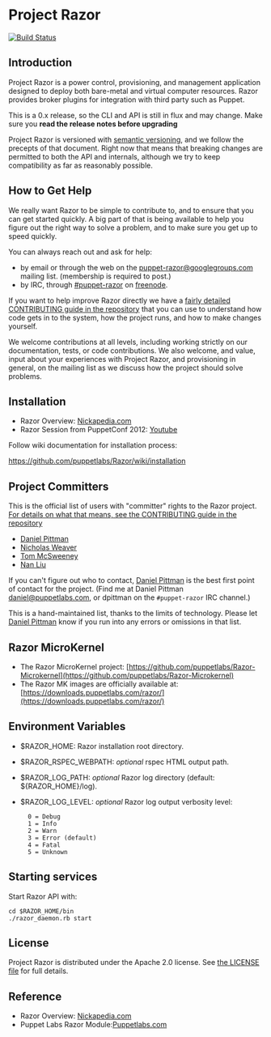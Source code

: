 # Project Razor

[![Build Status](https://jenkins.puppetlabs.com/job/Razor%20Acceptance/badge/icon)](https://jenkins.puppetlabs.com/job/Razor%20Acceptance/)

## Introduction

Project Razor is a power control, provisioning, and management application
designed to deploy both bare-metal and virtual computer resources. Razor
provides broker plugins for integration with third party such as Puppet.

This is a 0.x release, so the CLI and API is still in flux and may
change. Make sure you __read the release notes before upgrading__

Project Razor is versioned with [semantic versioning][semver], and we follow
the precepts of that document.  Right now that means that breaking changes are
permitted to both the API and internals, although we try to keep compatibility
as far as reasonably possible.


## How to Get Help

We really want Razor to be simple to contribute to, and to ensure that you can
get started quickly.  A big part of that is being available to help you figure
out the right way to solve a problem, and to make sure you get up to
speed quickly.

You can always reach out and ask for help:

* by email or through the web on the [puppet-razor@googlegroups.com][puppet-razor]
  mailing list.  (membership is required to post.)
* by IRC, through [#puppet-razor][irc] on [freenode][freenode].

If you want to help improve Razor directly we have a
[fairly detailed CONTRIBUTING guide in the repository][contrib] that you can
use to understand how code gets in to the system, how the project runs, and
how to make changes yourself.

We welcome contributions at all levels, including working strictly on our
documentation, tests, or code contributions.  We also welcome, and value,
input about your experiences with Project Razor, and provisioning in general,
on the mailing list as we discuss how the project should solve problems.


## Installation

* Razor Overview: [Nickapedia.com](http://nickapedia.com/2012/05/21/lex-parsimoniae-cloud-provisioning-with-a-razor)
* Razor Session from PuppetConf 2012: [Youtube](http://www.youtube.com/watch?v=cR1bOg0IU5U)

Follow wiki documentation for installation process:

https://github.com/puppetlabs/Razor/wiki/installation

## Project Committers

This is the official list of users with "committer" rights to the
Razor project.  [For details on what that means, see the CONTRIBUTING
guide in the repository][contrib]

* [Daniel Pittman](https://github.com/daniel-pittman)
* [Nicholas Weaver](https://github.com/lynxbat)
* [Tom McSweeney](https://github.com/tjmcs)
* [Nan Liu](https://github.com/nanliu)

If you can't figure out who to contact,
[Daniel Pittman](https://github.com/daniel-pittman) is the best first point of
contact for the project.  (Find me at Daniel Pittman <daniel@puppetlabs.com>,
or dpittman on the `#puppet-razor` IRC channel.)

This is a hand-maintained list, thanks to the limits of technology.
Please let [Daniel Pittman](https://github.com/daniel-pittman) know if you run
into any errors or omissions in that list.


## Razor MicroKernel
* The Razor MicroKernel project:
[https://github.com/puppetlabs/Razor-Microkernel](https://github.com/puppetlabs/Razor-Microkernel)
* The Razor MK images are officially available at:
[https://downloads.puppetlabs.com/razor/](https://downloads.puppetlabs.com/razor/)

## Environment Variables
* $RAZOR\_HOME: Razor installation root directory.
* $RAZOR\_RSPEC\_WEBPATH: _optional_ rspec HTML output path.
* $RAZOR\_LOG\_PATH: _optional_ Razor log directory (default: ${RAZOR_HOME}/log).
* $RAZOR\_LOG\_LEVEL: _optional_ Razor log output verbosity level:

        0 = Debug
        1 = Info
        2 = Warn
        3 = Error (default)
        4 = Fatal
        5 = Unknown

## Starting services

Start Razor API with:

    cd $RAZOR_HOME/bin
    ./razor_daemon.rb start

## License

Project Razor is distributed under the Apache 2.0 license.
See [the LICENSE file][license] for full details.

## Reference

* Razor Overview: [Nickapedia.com](http://nickapedia.com/2012/05/21/lex-parsimoniae-cloud-provisioning-with-a-razor)
* Puppet Labs Razor Module:[Puppetlabs.com](http://puppetlabs.com/blog/introducing-razor-a-next-generation-provisioning-solution/)


[puppet-razor]: https://groups.google.com/forum/?fromgroups#!forum/puppet-razor
[irc]:          https://webchat.freenode.net/?channels=puppet-razor
[freenode]:     http://freenode.net/
[contrib]:      https://github.com/puppetlabs/Razor/blob/master/CONTRIBUTING.md
[license]:      https://github.com/puppetlabs/Razor/blob/master/LICENSE
[semver]:       http://semver.org/
